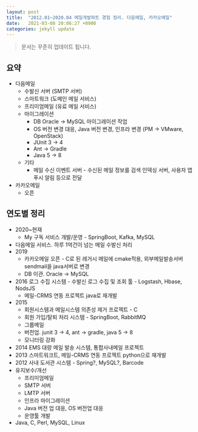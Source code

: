 ```yaml
---
layout: post
title:  "2012.01~2020.04 메일개발파트 경험 정리. 다음메일, 카카오메일"
date:   2021-03-08 20:06:27 +0900
categories: jekyll update
---
```


> 문서는 꾸준히 업데이트 됩니다.

## 요약
* 다음메일 
  * 수발신 서버 (SMTP 서버)
  * 스마트워크 (도메인 메일 서비스)
  * 프리미엄메일 (유료 메일 서비스)
  * 마이그레이션
    * DB Oracle -> MySQL 마이그레이션 작업
    * OS 버전 변경 대응, Java 버전 변경, 인프라 변경 (PM -> VMware, OpenStack)
    * JUnit 3 -> 4
    * Ant -> Gradle
    * Java 5 -> 8
  * 기타
    * 메일 수신 이벤트 서버 - 수신된 메일 정보를 검색 인덱싱 서버, 사용자 앱 푸시 알림 등으로 전달
* 카카오메일
  * 오픈
  
## 연도별 정리
* 2020~현재
  * My 구독 서비스 개발/운영 - SpringBoot, Kafka, MySQL
* 다음메일 서비스. 하루 1억건이 넘는 메일 수발신 처리
* 2019
  * 카카오메일 오픈 - C로 된 레거시 메일에 cmake적용, 외부메일발송서버 sendmail을 java서버로 변경
  * DB 이관. Oracle -> MySQL
* 2016 로그 수집 시스템 - 수발신 로그 수집 및 조회 툴 - Logstash, Hbase, NodsJS
  * 메일-CRMS 연동 프로젝트 java로 재개발
* 2015
  * 회원시스템과 메일시스템 의존성 제거 프로젝트 - C
  * 회원 가입/탈퇴 처리 시스템 - SpringBoot, RabbitMQ
  * 그룹메일
  * 버전업. junit 3 -> 4, ant -> gradle, java 5 -> 8
  * 모니터링 강화
* 2014 EMS 대량 메일 발송 시스템, 통합사내메일 프로젝트
* 2013 스마트워크트, 메일-CRMS 연동 프로젝트 python으로 재개발
* 2012 사내 도서관 시스템 - Spring?, MySQL?, Barcode
* 유지보수/개선
  * 프리미엄메일
  * SMTP 서버
  * LMTP 서버
  * 인프라 마이그레이션
  * Java 버전 업 대응, OS 버전업 대응
  * 운영툴 개발
* Java, C, Perl, MySQL, Linux
